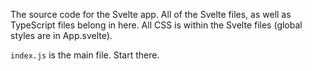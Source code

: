 The source code for the Svelte app. All of the Svelte files, as well as TypeScript files belong in here. All CSS is within the Svelte files (global styles are in App.svelte).

`index.js` is the main file. Start there.
